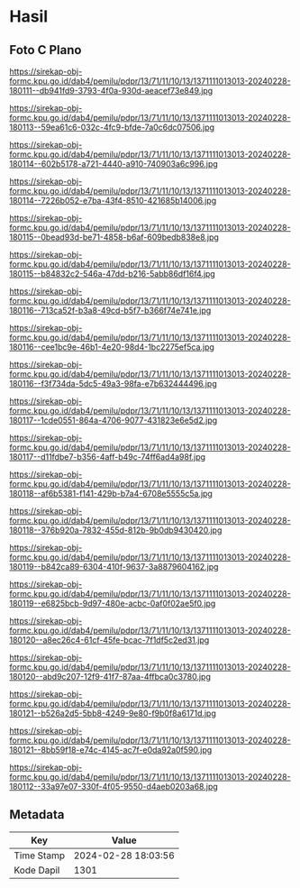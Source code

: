 # Hasil

## Foto C Plano

https://sirekap-obj-formc.kpu.go.id/dab4/pemilu/pdpr/13/71/11/10/13/1371111013013-20240228-180111--db941fd9-3793-4f0a-930d-aeacef73e849.jpg

https://sirekap-obj-formc.kpu.go.id/dab4/pemilu/pdpr/13/71/11/10/13/1371111013013-20240228-180113--59ea61c6-032c-4fc9-bfde-7a0c6dc07506.jpg

https://sirekap-obj-formc.kpu.go.id/dab4/pemilu/pdpr/13/71/11/10/13/1371111013013-20240228-180114--602b5178-a721-4440-a910-740903a6c996.jpg

https://sirekap-obj-formc.kpu.go.id/dab4/pemilu/pdpr/13/71/11/10/13/1371111013013-20240228-180114--7226b052-e7ba-43f4-8510-421685b14006.jpg

https://sirekap-obj-formc.kpu.go.id/dab4/pemilu/pdpr/13/71/11/10/13/1371111013013-20240228-180115--0bead93d-be71-4858-b6af-609bedb838e8.jpg

https://sirekap-obj-formc.kpu.go.id/dab4/pemilu/pdpr/13/71/11/10/13/1371111013013-20240228-180115--b84832c2-546a-47dd-b216-5abb86df16f4.jpg

https://sirekap-obj-formc.kpu.go.id/dab4/pemilu/pdpr/13/71/11/10/13/1371111013013-20240228-180116--713ca52f-b3a8-49cd-b5f7-b366f74e741e.jpg

https://sirekap-obj-formc.kpu.go.id/dab4/pemilu/pdpr/13/71/11/10/13/1371111013013-20240228-180116--cee1bc9e-46b1-4e20-98d4-1bc2275ef5ca.jpg

https://sirekap-obj-formc.kpu.go.id/dab4/pemilu/pdpr/13/71/11/10/13/1371111013013-20240228-180116--f3f734da-5dc5-49a3-98fa-e7b632444496.jpg

https://sirekap-obj-formc.kpu.go.id/dab4/pemilu/pdpr/13/71/11/10/13/1371111013013-20240228-180117--1cde0551-864a-4706-9077-431823e6e5d2.jpg

https://sirekap-obj-formc.kpu.go.id/dab4/pemilu/pdpr/13/71/11/10/13/1371111013013-20240228-180117--d11fdbe7-b356-4aff-b49c-74ff6ad4a98f.jpg

https://sirekap-obj-formc.kpu.go.id/dab4/pemilu/pdpr/13/71/11/10/13/1371111013013-20240228-180118--af6b5381-f141-429b-b7a4-6708e5555c5a.jpg

https://sirekap-obj-formc.kpu.go.id/dab4/pemilu/pdpr/13/71/11/10/13/1371111013013-20240228-180118--376b920a-7832-455d-812b-9b0db9430420.jpg

https://sirekap-obj-formc.kpu.go.id/dab4/pemilu/pdpr/13/71/11/10/13/1371111013013-20240228-180119--b842ca89-6304-410f-9637-3a8879604162.jpg

https://sirekap-obj-formc.kpu.go.id/dab4/pemilu/pdpr/13/71/11/10/13/1371111013013-20240228-180119--e6825bcb-9d97-480e-acbc-0af0f02ae5f0.jpg

https://sirekap-obj-formc.kpu.go.id/dab4/pemilu/pdpr/13/71/11/10/13/1371111013013-20240228-180120--a8ec26c4-61cf-45fe-bcac-7f1df5c2ed31.jpg

https://sirekap-obj-formc.kpu.go.id/dab4/pemilu/pdpr/13/71/11/10/13/1371111013013-20240228-180120--abd9c207-12f9-41f7-87aa-4ffbca0c3780.jpg

https://sirekap-obj-formc.kpu.go.id/dab4/pemilu/pdpr/13/71/11/10/13/1371111013013-20240228-180121--b526a2d5-5bb8-4249-9e80-f9b0f8a6171d.jpg

https://sirekap-obj-formc.kpu.go.id/dab4/pemilu/pdpr/13/71/11/10/13/1371111013013-20240228-180121--8bb59f18-e74c-4145-ac7f-e0da92a0f590.jpg

https://sirekap-obj-formc.kpu.go.id/dab4/pemilu/pdpr/13/71/11/10/13/1371111013013-20240228-180112--33a97e07-330f-4f05-9550-d4aeb0203a68.jpg


## Metadata

| Key        | Value               |
| ---------- | ------------------- |
| Time Stamp | 2024-02-28 18:03:56 |
| Kode Dapil | 1301                |




